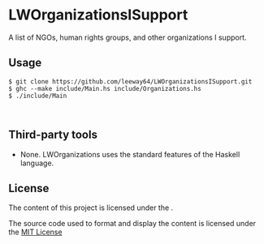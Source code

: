 # LWOrganizationsISupport

A list of NGOs, human rights groups, and other organizations I support.



## Usage

```
$ git clone https://github.com/leeway64/LWOrganizationsISupport.git
$ ghc --make include/Main.hs include/Organizations.hs
$ ./include/Main



```

## Third-party tools

- None. LWOrganizations uses the standard features of the Haskell language.


## License

The content of this project is licensed under the []().

The source code used to format and display the content is licensed under the [MIT License](LICENSE.txt)

